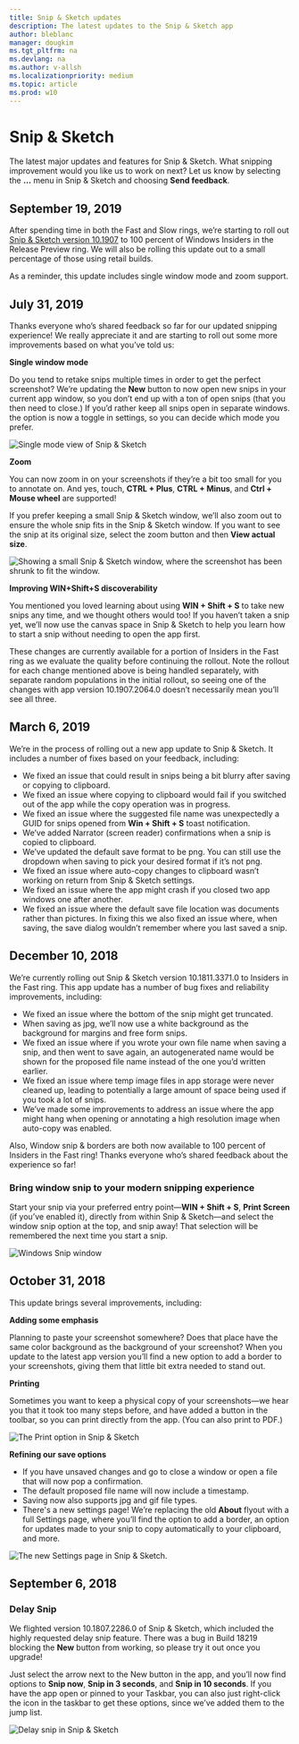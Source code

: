 ```yaml
---
title: Snip & Sketch updates
description: The latest updates to the Snip & Sketch app
author: bleblanc
manager: dougkim
ms.tgt_pltfrm: na
ms.devlang: na
ms.author: v-allsh
ms.localizationpriority: medium
ms.topic: article
ms.prod: w10
---
```


# Snip & Sketch 

The latest major updates and features for Snip & Sketch. What snipping improvement would you like us to work on next? Let us know by selecting the **…** menu in Snip & Sketch and choosing **Send feedback**.

## September 19, 2019

After spending time in both the Fast and Slow rings, we’re starting to roll out [Snip & Sketch version 10.1907](https://blogs.windows.com/windowsexperience/2019/07/31/announcing-windows-10-insider-preview-build-18950/) to 100 percent of Windows Insiders in the Release Preview ring. We will also be rolling this update out to a small percentage of those using retail builds. 

As a reminder, this update includes single window mode and zoom support.

## July 31, 2019

Thanks everyone who’s shared feedback so far for our updated snipping experience! We really appreciate it and are starting to roll out some more improvements based on what you’ve told us:

**Single window mode** 

Do you tend to retake snips multiple times in order to get the perfect screenshot? We’re updating the **New** button to now open new snips in your current app window, so you don’t end up with a ton of open snips (that you then need to close.) If you’d rather keep all snips open in separate windows. the option is now a toggle in settings, so you can decide which mode you prefer.

![Single mode view of Snip & Sketch](images/18950-2.png)
 
**Zoom** 

You can now zoom in on your screenshots if they’re a bit too small for you to annotate on. And yes, touch, **CTRL + Plus**, **CTRL + Minus**, and **Ctrl + Mouse wheel** are supported! 

If you prefer keeping a small Snip & Sketch window, we’ll also zoom out to ensure the whole snip fits in the Snip & Sketch window. If you want to see the snip at its original size, select the zoom button and then **View actual size**.

![Showing a small Snip & Sketch window, where the screenshot has been shrunk to fit the window.](images/18985.jpg)

**Improving WIN+Shift+S discoverability** 

You mentioned you loved learning about using **WIN + Shift + S** to take new snips any time, and we thought others would too! If you haven’t taken a snip yet, we’ll now use the canvas space in Snip & Sketch to help you learn how to start a snip without needing to open the app first. 

These changes are currently available for a portion of Insiders in the Fast ring as we evaluate the quality before continuing the rollout. Note the rollout for each change mentioned above is being handled separately, with separate random populations in the initial rollout, so seeing one of the changes with app version 10.1907.2064.0 doesn’t necessarily mean you’ll see all three.

## March 6, 2019

We’re in the process of rolling out a new app update to Snip & Sketch. It includes a number of fixes based on your feedback, including:

* We fixed an issue that could result in snips being a bit blurry after saving or copying to clipboard.
* We fixed an issue where copying to clipboard would fail if you switched out of the app while the copy operation was in progress.
* We fixed an issue where the suggested file name was unexpectedly a GUID for snips opened from **Win + Shift + S** toast notification.
* We’ve added Narrator (screen reader) confirmations when a snip is copied to clipboard.
* We’ve updated the default save format to be png. You can still use the dropdown when saving to pick your desired format if it’s not png.
* We fixed an issue where auto-copy changes to clipboard wasn’t working on return from Snip & Sketch settings.
* We fixed an issue where the app might crash if you closed two app windows one after another.
* We fixed an issue where the default save file location was documents rather than pictures. In fixing this we also fixed an issue where, when saving, the save dialog wouldn’t remember where you last saved a snip.

## December 10, 2018

We’re currently rolling out Snip & Sketch version 10.1811.3371.0 to Insiders in the Fast ring. This app update has a number of bug fixes and reliability improvements, including:

* We fixed an issue where the bottom of the snip might get truncated.
* When saving as jpg, we’ll now use a white background as the background for margins and free form snips.
* We fixed an issue where if you wrote your own file name when saving a snip, and then went to save again, an autogenerated name would be shown for the proposed file name instead of the one you’d written earlier.
* We fixed an issue where temp image files in app storage were never cleaned up, leading to potentially a large amount of space being used if you took a lot of snips.
* We’ve made some improvements to address an issue where the app might hang when opening or annotating a high resolution image when auto-copy was enabled.

Also, Window snip & borders are both now available to 100 percent of Insiders in the Fast ring! Thanks everyone who’s shared feedback about the experience so far!

### Bring window snip to your modern snipping experience

 Start your snip via your preferred entry point—**WIN + Shift + S**, **Print Screen** (if you’ve enabled it), directly from within Snip & Sketch—and select the window snip option at the top, and snip away! That selection will be remembered the next time you start a snip.

![Windows Snip window](images/snip_window.png)

## October 31, 2018

This update brings several improvements, including:

**Adding some emphasis**

Planning to paste your screenshot somewhere? Does that place have the same color background as the background of your screenshot? When you update to the latest app version you’ll find a new option to add a border to your screenshots, giving them that little bit extra needed to stand out.

**Printing** 

Sometimes you want to keep a physical copy of your screenshots—we hear you that it took too many steps before, and have added a button in the toolbar, so you can print directly from the app. (You can also print to PDF.)  

![The Print option in Snip & Sketch](images/18272-app1.jpg)

**Refining our save options**

* If you have unsaved changes and go to close a window or open a file that will now pop a confirmation.
* The default proposed file name will now include a timestamp.
* Saving now also supports jpg and gif file types.
* There's a new settings page! We’re replacing the old **About** flyout with a full Settings page, where you’ll find the option to add a border, an option for updates made to your snip to copy automatically to your clipboard, and more.
  
![The new Settings page in Snip & Sketch.](images/18272-app2.png)


## September 6, 2018

### Delay Snip 
We flighted version 10.1807.2286.0 of Snip & Sketch, which included the highly requested delay snip feature. There was a bug in Build 18219 blocking the **New** button from working, so please try it out once you upgrade! 

Just select the arrow next to the New button in the app, and you’ll now find options to **Snip now**, **Snip in 3 seconds**, and **Snip in 10 seconds**. If you have the app open or pinned to your Taskbar, you can also just right-click the icon in the taskbar to get these options, since we’ve added them to the jump list.

![Delay snip in Snip & Sketch](images/snip-n-sketch.png)
